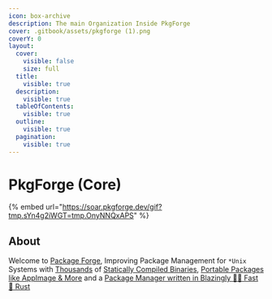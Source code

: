 ```yaml
---
icon: box-archive
description: The main Organization Inside PkgForge
cover: .gitbook/assets/pkgforge (1).png
coverY: 0
layout:
  cover:
    visible: false
    size: full
  title:
    visible: true
  description:
    visible: true
  tableOfContents:
    visible: true
  outline:
    visible: true
  pagination:
    visible: true
---
```


# PkgForge (Core)

{% embed url="https://soar.pkgforge.dev/gif?tmp.sYn4g2iWGT=tmp.OnyNNQxAPS" %}

## About

Welcome to [Package Forge](https://github.com/pkgforge), Improving Package Management for `*Unix` Systems with [Thousands](https://pkgs.pkgforge.dev/) of [Statically Compiled Binaries](formats/binaries/), [Portable Packages like AppImage & More](formats/packages/) and a [Package Manager written in Blazingly 🚀🚀 Fast 🦀 Rust](https://github.com/pkgforge/soar)

